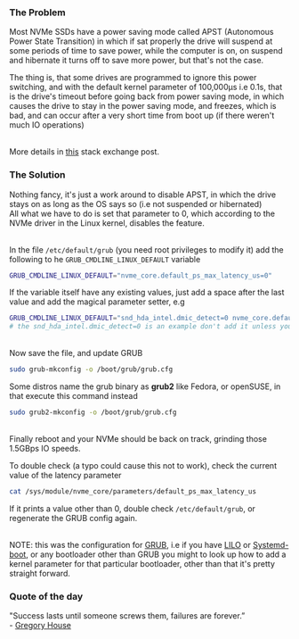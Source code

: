 ### The Problem

Most NVMe SSDs have a power saving mode called APST (Autonomous Power State Transition) in which if sat properly the drive will suspend at some periods of time to save power, while the computer is on, on suspend and hibernate it turns off to save more power, but that's not the case.

The thing is, that some drives are programmed to ignore this power switching, and with the default kernel parameter of 100,000µs i.e 0.1s, that is the drive's timeout before going back from power saving mode, in which causes the drive to stay in the power saving mode, and freezes, which is bad, and can occur after a very short time from boot up (if there weren't much IO operations)

\
More details in [this](https://unix.stackexchange.com/questions/612096/clarifying-nvme-apst-problems-for-linux) stack exchange post.

### The Solution

Nothing fancy, it's just a work around to disable APST, in which the drive stays on as long as the OS says so (i.e not suspended or hibernated)
\
All what we have to do is set that parameter to 0, which according to the NVMe driver in the Linux kernel, disables the feature.

\
In the file `/etc/default/grub` (you need root privileges to modify it) add the following to he `GRUB_CMDLINE_LINUX_DEFAULT` variable

```bash
GRUB_CMDLINE_LINUX_DEFAULT="nvme_core.default_ps_max_latency_us=0"
```

If the variable itself have any existing values, just add a space after the last value and add the magical parameter setter, e.g

```bash
GRUB_CMDLINE_LINUX_DEFAULT="snd_hda_intel.dmic_detect=0 nvme_core.default_ps_max_latency_us=0"
# the snd_hda_intel.dmic_detect=0 is an example don't add it unless you know exactly what you're doing
```

\
Now save the file, and update GRUB

```bash
sudo grub-mkconfig -o /boot/grub/grub.cfg
```

Some distros name the grub binary as **grub2** like Fedora, or openSUSE, in that execute this command instead

```bash
sudo grub2-mkconfig -o /boot/grub/grub.cfg
```

\
Finally reboot and your NVMe should be back on track, grinding those 1.5GBps IO speeds.

To double check (a typo could cause this not to work), check the current value of the latency parameter

```bash
cat /sys/module/nvme_core/parameters/default_ps_max_latency_us
```

If it prints a value other than 0, double check `/etc/default/grub`, or regenerate the GRUB config again.

\
NOTE: this was the configuration for [GRUB](https://wiki.gentoo.org/wiki/GRUB), i.e if you have [LILO](https://wiki.gentoo.org/wiki/LILO) or [Systemd-boot](https://wiki.archlinux.org/title/Systemd-boot), or any bootloader other than GRUB you might to look up how to add a kernel parameter for that particular bootloader, other than that it's pretty straight forward.

### Quote of the day

"Success lasts until someone screws them, failures are forever.”
\
\- [Gregory House](https://en.wikipedia.org/wiki/Gregory_House)
